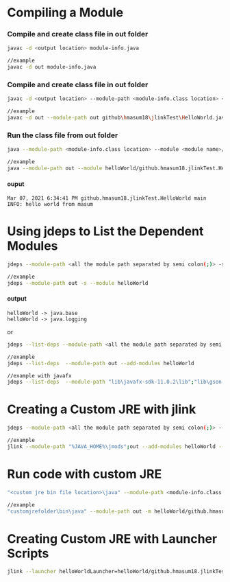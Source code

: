 # Compiling a Module
### Compile and create class file in out folder
```bash
javac -d <output location> module-info.java

//example
javac -d out module-info.java
```

### Compile and create class file in out folder
```bash
javac -d <output location> --module-path <module-info.class location> <java file location>

//example
javac -d out --module-path out github\hmasum18\jlinkTest\HelloWorld.java
```

### Run the class file from out folder
```bash
java --module-path <module-info.class location> --module <module name>/<file name with full package name>

//example
java --module-path out --module helloWorld/github.hmasum18.jlinkTest.HelloWorld
```
#### ouput
```
Mar 07, 2021 6:34:41 PM github.hmasum18.jlinkTest.HelloWorld main
INFO: hello world from masum
```

# Using jdeps to List the Dependent Modules
```bash
jdeps --module-path <all the module path separated by semi colon(;)> -s --module <module names separated by comma>

//example
jdeps --module-path out -s --module helloWorld
```
#### output
```
helloWorld -> java.base
helloWorld -> java.logging
```

or 
```bash
jdeps --list-deps --module-path <all the module path separated by semi colon(;)> -add-module <module names separated by comma>

//example
jdeps --list-deps  --module-path out --add-modules helloWorld

//example with javafx
jdeps --list-deps  --module-path "lib\javafx-sdk-11.0.2\lib";"lib\gson-2.8.6.jar";"lib\jfoenix-9.0.10.jar";"out\production\CarShowRoomFrontend" --add-modules fontend
```


# Creating a Custom JRE with jlink
```bash
jdeps --module-path <all the module path separated by semi colon(;)> --add-modules <module names> --output <custom jre output location>

//example
jlink --module-path "%JAVA_HOME%\jmods";out --add-modules helloWorld --output customjrefolder
```

# Run code with custom JRE

```bash
"<custom jre bin file location>\java" --module-path <module-info.class file location> -m <module name/java file location with package name>

//example
"customjrefolder\bin\java" --module-path out -m helloWorld/github.hmasum18.jlinkTest.HelloWorld
```

# Creating Custom JRE with Launcher Scripts
```bash
jlink --launcher helloWorldLauncher=helloWorld/github.hmasum18.jlinkTest/HelloWorld --module-path "%JAVA_HOME%\jmods";out --add-modules helloWorld --output customJreLauncherFolder
```